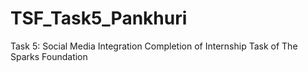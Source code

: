 # TSF_Task5_Pankhuri
Task 5: Social Media Integration
Completion of Internship Task of The Sparks Foundation
